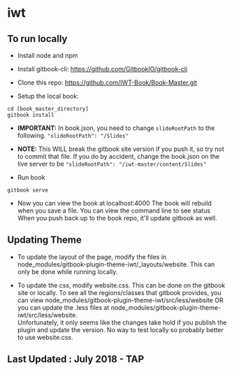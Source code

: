 # iwt
## To run locally

* Install node and npm

* Install gitbook-cli:
https://github.com/GitbookIO/gitbook-cli

* Clone this repo:
https://github.com/IWT-Book/Book-Master.git

* Setup the local book:
```
cd [book_master_directory]
gitbook install
```

* **IMPORTANT:**  In book.json, you need to change `slideRootPath` to the following.
`"slideRootPath": "/Slides"`

* **NOTE:**  This WILL break the gitbook site version if you push it, so try not to commit that file.  If you do by accident,
change the book.json on the live server to be `"slideRootPath": "/iwt-master/content/Slides"`

* Run book
```
gitbook serve
```

* Now you can view the book at localhost:4000
The book will rebuild when you save a file.  You can view the command line to see status
When you push back up to the book repo, it'll update gitbook as well.

## Updating Theme

* To update the layout of the page, modify the files in node_modules/gitbook-plugin-theme-iwt/_layouts/website.
This can only be done while running locally.
 
* To update the css, modify website.css. This can be done on the gitbook site or locally.
  To see all the regions/classes that gitbook provides, you can view node_modules/gitbook-plugin-theme-iwt/src/less/website
  OR you can update the .less files at node_modules/gitbook-plugin-theme-iwt/src/less/website.  
  Unfortunately, it only seems like the changes take hold if you publish the plugin and update the version.  No way to test locally so probably better to use website.css.

## Last Updated : July 2018 - TAP